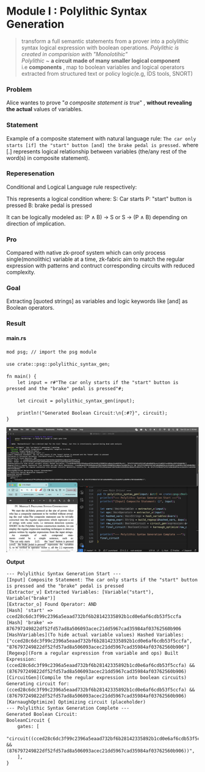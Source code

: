 # Module I : Polylithic Syntax Generation

> transform a full semantic statements from a prover into a polylithic syntax logical expression with boolean operations.
> _Polylithic is created in comparision with "Monolotihic"_  
> _Polylithic_ ~ **a circuit made of many smaller logical component**  
> i.e **components** , map to boolean variables and logical operators extracted from structured text or policy logic(e.g, IDS tools, SNORT)

### Problem

Alice wantes to prove "_a composite statement is true_" ,
**without revealing the actual** values of variables.

### Statement

Example of a composite statement with natural language rule:
`The car only starts [if] the "start" button [and] the brake pedal is pressed.`
where [.] represents logical relationship between variables (the/any rest of the word(s) in composite statement).

### Reperesenation

Conditional and Logical Language rule respectively:

This represents a logical condition where:
S: Car starts
P: "start" button is pressed
B: brake pedal is pressed

It can be logically modeled as:
(P ∧ B) → S or S → (P ∧ B)
depending on direction of implication.

### Pro

Compared with native zk-proof system which can only process single(monolithic) variable at a time, zk-fabric aim to match the regular expression with patterns and contruct corresponding circuits with reduced complexity.

### Goal

Extracting [quoted strings] as variables and logic keywords like [and] as Boolean operators.

### Result

#### main.rs

```
mod psg; // import the psg module

use crate::psg::polylithic_syntax_gen;

fn main() {
    let input = r#"The car only starts if the "start" button is pressed and the "brake" pedal is pressed"#;

    let circuit = polylithic_syntax_gen(input);

    println!("Generated Boolean Circuit:\n{:#?}", circuit);
}
```

![Polylithic Syntax Generation](assets/PolylithicSyntaxGeneration.png)

**Output**

```
--- Polylithic Syntax Generation Start ---
[Input] Composite Statement: The car only starts if the "start" button is pressed and the "brake" pedal is pressed
[Extractor_v] Extracted Variables: [Variable("start"), Variable("brake")]
[Extractor_o] Found Operator: AND
[Hash] 'start' => cced28c6dc3f99c2396a5eaad732bf6b28142335892b1cd0e6af6cdb53f5ccfa
[Hash] 'brake' => 876797249822df52fd57ad8a506093acec21dd5967cad35984af03762560b906
[HashVariables](To hide actual variable values) Hashed Variables: ["cced28c6dc3f99c2396a5eaad732bf6b28142335892b1cd0e6af6cdb53f5ccfa", "876797249822df52fd57ad8a506093acec21dd5967cad35984af03762560b906"]
[Regexp](Form a regular expression from variable and ops) Built Expression: (cced28c6dc3f99c2396a5eaad732bf6b28142335892b1cd0e6af6cdb53f5ccfa) && (876797249822df52fd57ad8a506093acec21dd5967cad35984af03762560b906)
[CircuitGen](Compile the regular expression into boolean circuits) Generating circuit for: (cced28c6dc3f99c2396a5eaad732bf6b28142335892b1cd0e6af6cdb53f5ccfa) && (876797249822df52fd57ad8a506093acec21dd5967cad35984af03762560b906)
[KarnaughOptimize] Optimizing circuit (placeholder)
--- Polylithic Syntax Generation Complete ---
Generated Boolean Circuit:
BooleanCircuit {
    gates: [
        "circuit((cced28c6dc3f99c2396a5eaad732bf6b28142335892b1cd0e6af6cdb53f5ccfa) && (876797249822df52fd57ad8a506093acec21dd5967cad35984af03762560b906))",
    ],
}
```
